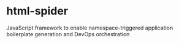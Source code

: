 # html-spider
JavaScript framework to enable namespace-triggered application boilerplate generation and DevOps orchestration
